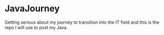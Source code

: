 # JavaJourney
Getting serious about my journey to transition into the IT field and this is the repo I will use to post my Java.
